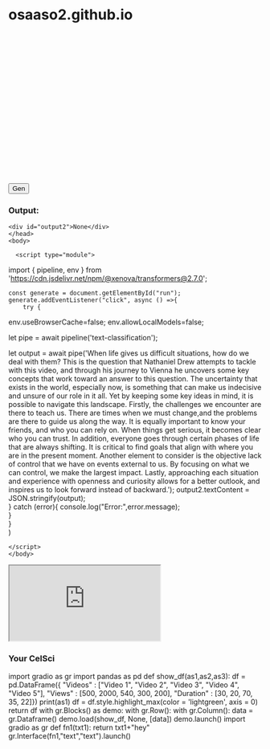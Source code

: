# osaaso2.github.io
<html>
<head>
<script type="text/javascript">
window.onload = function () {
    var chart = new CanvasJS.Chart("chartContainer");

    chart.options.axisY = { prefix: "$", suffix: "K" };
    chart.options.title = { text: "CelSci Views $ Duration" };

    var series1 = { //dataSeries - first quarter
        type: "column",
        name: "Views",
        showInLegend: true
    };

    var series2 = { //dataSeries - second quarter
        type: "column",
        name: "Duration",
        showInLegend: true
    };

    chart.options.data = [];
    chart.options.data.push(series1);
    chart.options.data.push(series2);


    series1.dataPoints = [
            { label: "Video 1", y: 58 },
            { label: "Video 2", y: 69 },
            { label: "Video 3", y: 80 },
            { label: "Video 4", y: 74 },
            { label: "Video 5", y: 64 }
    ];

    series2.dataPoints = [
        { label: "Video 1", y: 63 },
        { label: "Video 2", y: 73 },
        { label: "Video 3", y: 88 },
        { label: "Video 4", y: 77 },
        { label: "Video 5", y: 60 }
    ];

    chart.render();
}
</script>
<script type="text/javascript" src="https://cdn.canvasjs.com/canvasjs.min.js"></script>
</head>

<body>
    <div id="chartContainer" style="height: 300px; width: 100%;">
    </div>
</body>
</html>
<html>
	<head>
      <script type="module">
  import { pipeline } from 'https://cdn.jsdelivr.net/npm/@xenova/transformers@2.7.0';

</script>
		<button id="run">Gen</button>
    <h3>Output:</h3>
    
    <div id="output2">None</div>
	</head>
	<body> 
    
      <script type="module">
   import { pipeline, env } from 'https://cdn.jsdelivr.net/npm/@xenova/transformers@2.7.0'; 
        
    const generate = document.getElementById("run");   
    generate.addEventListener("click", async () =>{
        try {
         
env.useBrowserCache=false;
env.allowLocalModels=false;

let pipe = await pipeline('text-classification');

let output = await pipe('When life gives us difficult situations, how do we deal with them? This is the question that Nathaniel Drew attempts to tackle with this video, and through his journey to Vienna he uncovers some key concepts that work toward an answer to this question. The uncertainty that exists in the world, especially now, is something that can make us indecisive and unsure of our role in it all. Yet by keeping some key ideas in mind, it is possible to navigate this landscape. Firstly, the challenges we encounter are there to teach us. There are times when we must change,and the problems are there to guide us along the way. It is equally important to know your friends, and who you can rely on. When things get serious, it becomes clear who you can trust. In addition, everyone goes through certain phases of life that are always shifting. It is critical to find goals that align with where you are in the present moment. Another element to consider is the objective lack of control that we have on events external to us. By focusing on what we can control, we make the largest impact. Lastly, approaching each situation and experience with openness and curiosity allows for a better outlook, and inspires us to look forward instead of backward.');
output2.textContent = JSON.stringify(output);            
            } catch (error){
                 console.log("Error:",error.message);       
            }   
        }       
)

    </script>
    </body>
</html>
<iframe src="https://sohrabia.github.io"></iframe>
<head>
<html>
   <title>Your Name</title>
	<h3>Your CelSci</h3>
	<head>
		<script type="module" crossorigin src="https://cdn.jsdelivr.net/npm/@gradio/lite/dist/lite.js"></script>
	</head>
	<body>
		<gradio-lite>
			import gradio as gr
			import pandas as pd
			def show_df(as1,as2,as3):
				 df = pd.DataFrame({
					  "Videos" : ["Video 1", "Video 2", "Video 3", "Video 4", "Video 5"], 
					  "Views" : [500, 2000, 540, 300, 200], 
					  "Duration" : [30, 20, 70, 35, 22]})
				 print(as1)
				 df = df.style.highlight_max(color = 'lightgreen', axis = 0)
				 return df
			with gr.Blocks() as demo:
				with gr.Row():
					with gr.Column():
						data = gr.Dataframe()
						demo.load(show_df, None, [data])
			demo.launch()
		</gradio-lite>
	</body>
</html>
<html>
	<head>
		<script type="module" src="https://cdn.jsdelivr.net/npm/@gradio/lite/dist/lite.js"></script>
	</head>
	<body>
		<gradio-lite>
		import gradio as gr
		def fn1(txt1):
			return txt1+"hey"
		gr.Interface(fn1,"text","text").launch()
		</gradio-lite>
	</body>
</html>

